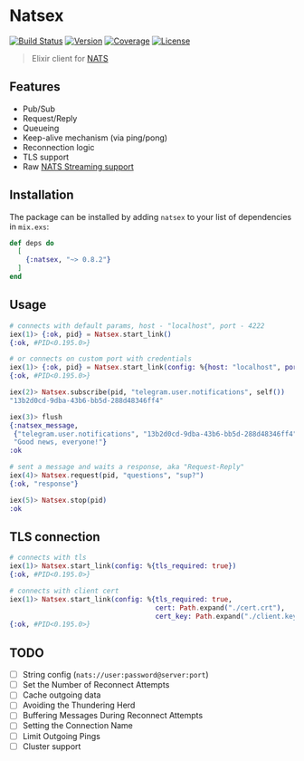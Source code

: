 # Natsex

[![Build Status][shield-travis]][travis-ci]
[![Version][shield-version]][hexpm]
[![Coverage](https://codecov.io/gh/bersegosx/Natsex/branch/master/graph/badge.svg)][codecov]
[![License][shield-license]][hexpm]

> Elixir client for [NATS](https://nats.io/)

## Features

- Pub/Sub
- Request/Reply
- Queueing
- Keep-alive mechanism (via ping/pong)
- Reconnection logic
- TLS support
- Raw [NATS Streaming support](https://github.com/bersegosx/Natsex/tree/feature/streaming)

## Installation

The package can be installed by adding `natsex` to your list of dependencies in `mix.exs`:

```elixir
def deps do
  [
    {:natsex, "~> 0.8.2"}
  ]
end
```

## Usage

```elixir
# connects with default params, host - "localhost", port - 4222
iex(1)> {:ok, pid} = Natsex.start_link()
{:ok, #PID<0.195.0>}

# or connects on custom port with credentials
iex(1)> {:ok, pid} = Natsex.start_link(config: %{host: "localhost", port: 4567, user: "admin", pass: "12345"})
{:ok, #PID<0.195.0>}

iex(2)> Natsex.subscribe(pid, "telegram.user.notifications", self())
"13b2d0cd-9dba-43b6-bb5d-288d48346ff4"

iex(3)> flush
{:natsex_message,
 {"telegram.user.notifications", "13b2d0cd-9dba-43b6-bb5d-288d48346ff4", nil},
 "Good news, everyone!"}
:ok

# sent a message and waits a response, aka "Request-Reply"
iex(4)> Natsex.request(pid, "questions", "sup?")
{:ok, "response"}

iex(5)> Natsex.stop(pid)
:ok
```

## TLS connection

```elixir
# connects with tls
iex(1)> Natsex.start_link(config: %{tls_required: true})
{:ok, #PID<0.195.0>}

# connects with client cert
iex(1)> Natsex.start_link(config: %{tls_required: true,
                                    cert: Path.expand("./cert.crt"),
                                    cert_key: Path.expand("./client.key")})
{:ok, #PID<0.195.0>}
```

## TODO

- [ ] String config (`nats://user:password@server:port`)
- [ ] Set the Number of Reconnect Attempts
- [ ] Cache outgoing data
- [ ] Avoiding the Thundering Herd
- [ ] Buffering Messages During Reconnect Attempts
- [ ] Setting the Connection Name
- [ ] Limit Outgoing Pings
- [ ] Cluster support

[shield-version]:   https://img.shields.io/hexpm/v/natsex.svg
[shield-license]:   https://img.shields.io/hexpm/l/natsex.svg
[shield-travis]:    https://travis-ci.org/bersegosx/Natsex.svg?branch=master

[travis-ci]:        https://travis-ci.org/bersegosx/Natsex
[hexpm]:            https://hex.pm/packages/natsex
[hexdocs]:          https://hexdocs.pm/natsex
[codecov]:          https://codecov.io/gh/bersegosx/Natsex
